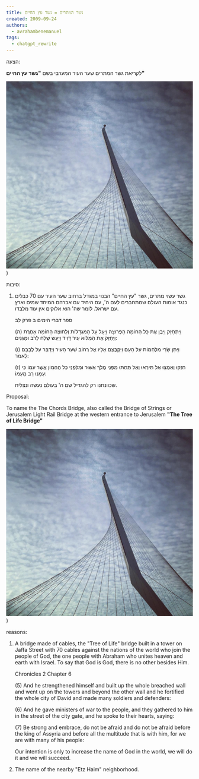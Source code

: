 ```yaml
---
title: גשר המתרים = גשר עץ החיים
created: 2009-09-24
authors:
  - avrahambenemanuel
tags:
  - chatgpt_rewrite
---
```

הצעה:

לקריאת גשר המתרים שער העיר המערבי בשם **"גשר עץ החיים"**

![הגשר](assets/images/46485295_10155888012476918_1191935656083849216_n.jpg))

סיבות:

1. גשר עשוי מתרים, גשר "עץ החיים" הבנוי במגדל ברחוב שער העיר עם 70 כבלים כנגד אומות העולם שמתחברים לעם ה', עם היחיד עם אברהם המיחד שמים וארץ עם ישראל. לומר שה' הוא אלוקים אין עוד מלבדו.
    
    ספר דברי הימים ב פרק לב
    
    (ה) וַיִּתְחַזַּק וַיִּבֶן אֶת כָּל הַחוֹמָה הַפְּרוּצָה וַיַּעַל עַל הַמִּגְדָּלוֹת וְלַחוּצָה הַחוֹמָה אַחֶרֶת וַיְחַזֵּק אֶת הַמִּלּוֹא עִיר דָּוִיד וַיַּעַשׂ שֶׁלַח לָרֹב וּמָגִנִּים:
    
    (ו) וַיִּתֵּן שָׂרֵי מִלְחָמוֹת עַל הָעָם וַיִּקְבְּצֵם אֵלָיו אֶל רְחוֹב שַׁעַר הָעִיר וַיְדַבֵּר עַל לְבָבָם לֵאמֹר:
    
    (ז) חִזְקוּ וְאִמְצוּ אַל תִּירְאוּ וְאַל תֵּחַתּוּ מִפְּנֵי מֶלֶךְ אַשּׁוּר וּמִלִּפְנֵי כָּל הֶהָמוֹן אֲשֶׁר עִמּוֹ כִּי עִמָּנוּ רַב מֵעִמּוֹ:
    
    שכוונתנו רק להגדיל שם ה' בעולם נעשה ונצליח.
    
Proposal:

To name the The Chords Bridge, also called the Bridge of Strings or Jerusalem Light Rail Bridge at the western entrance to Jerusalem **"The Tree of Life Bridge"**

![The bridge](assets/images/46485295_10155888012476918_1191935656083849216_n.jpg))

reasons:

1. A bridge made of cables, the "Tree of Life" bridge built in a tower on Jaffa Street with 70 cables against the nations of the world who join the people of God, the one people with Abraham who unites heaven and earth with Israel. To say that God is God, there is no other besides Him.
    
     Chronicles 2 Chapter 6
    
     (5) And he strengthened himself and built up the whole breached wall and went up on the towers and beyond the other wall and he fortified the whole city of David and made many soldiers and defenders:
    
     (6) And he gave ministers of war to the people, and they gathered to him in the street of the city gate, and he spoke to their hearts, saying:
    
     (7) Be strong and embrace, do not be afraid and do not be afraid before the king of Assyria and before all the multitude that is with him, for we are with many of his people:
    
     Our intention is only to increase the name of God in the world, we will do it and we will succeed.
    

2. The name of the nearby "Etz Haim" neighborhood.
